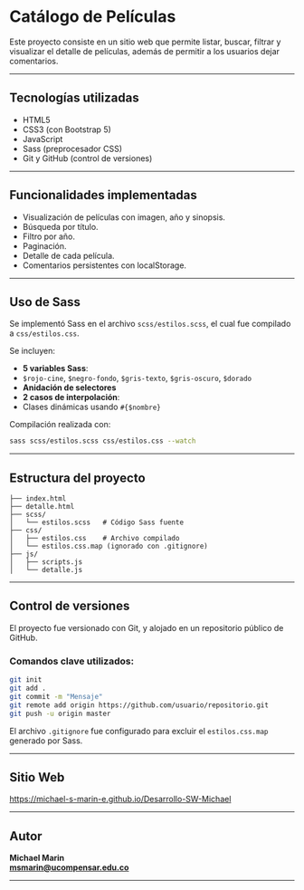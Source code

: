 
#  Catálogo de Películas

Este proyecto consiste en un sitio web que permite listar, buscar, filtrar y visualizar el detalle de películas, además de permitir a los usuarios dejar comentarios. 

---

##  Tecnologías utilizadas

- HTML5
- CSS3 (con Bootstrap 5)
- JavaScript
- Sass (preprocesador CSS)
- Git y GitHub (control de versiones)

---

##  Funcionalidades implementadas

- Visualización de películas con imagen, año y sinopsis.
- Búsqueda por título.
- Filtro por año.
- Paginación.
- Detalle de cada película.
- Comentarios persistentes con localStorage.

---

##  Uso de Sass

Se implementó Sass en el archivo `scss/estilos.scss`, el cual fue compilado a `css/estilos.css`.

Se incluyen:

-  **5 variables Sass**:
- `$rojo-cine`, `$negro-fondo`, `$gris-texto`, `$gris-oscuro`, `$dorado`
-  **Anidación de selectores**
-  **2 casos de interpolación**:
- Clases dinámicas usando `#{$nombre}`

Compilación realizada con:

```bash
sass scss/estilos.scss css/estilos.css --watch
```

---

##  Estructura del proyecto

```
├── index.html
├── detalle.html
├── scss/
│   └── estilos.scss   # Código Sass fuente
├── css/
│   ├── estilos.css    # Archivo compilado
│   └── estilos.css.map (ignorado con .gitignore)
├── js/
│   ├── scripts.js
│   └── detalle.js
```

---

##  Control de versiones

El proyecto fue versionado con Git, y alojado en un repositorio público de GitHub.

### Comandos clave utilizados:

```bash
git init
git add .
git commit -m "Mensaje"
git remote add origin https://github.com/usuario/repositorio.git
git push -u origin master
```

El archivo `.gitignore` fue configurado para excluir el `estilos.css.map` generado por Sass.

---

##   Sitio Web

https://michael-s-marin-e.github.io/Desarrollo-SW-Michael  


---

##  Autor

**Michael Marin**  
**msmarin@ucompensar.edu.co**

---
